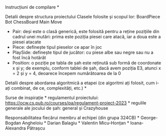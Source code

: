 Instrucțiuni de compilare
    *

Detalii despre structura proiectului
    Clasele folosite și scopul lor:
BoardPiece
Bot
ChessBoard
Main
Move
- Pair: deși este o clasă generică, este folosită pentru a reține pozițiile din cadrul unei mutări: prima este poziția piesei care atacă, iar a doua este a piesei atacate
- Piece: definește tipul pieselor ce apar în joc
- PlaySide: definește tipul de jucător: cu piese albe sau negre sau nu a fost încă hotărât
- Position: o poziție pe tabla de șah este reținută sub formă de coordonate x și y; de exemplu, conform tablei de șah, dacă avem poziția E3, atunci x = 2 și y = 4,
deoarece începem numărătoarea de la 0

Detalii despre abordarea algoritmică a etapei (ce algoritmi ați folosit, cum i-ați combinat, de ce, complexități, etc.)
    *

Surse de inspirație
    * regulamentul proiectului: https://ocw.cs.pub.ro/courses/pa/regulament-proiect-2023
    * regulile generale ale jocului de șah: general și Crazyhouse

Responsabilitatea fiecărui membru al echipei (din grupa 324CB)
    * George-Bogdan Angheloiu
    * Darian Balagiu
    * Valentin Micu-Honțan
    * Ioana-Alexandra Pătrașcu

